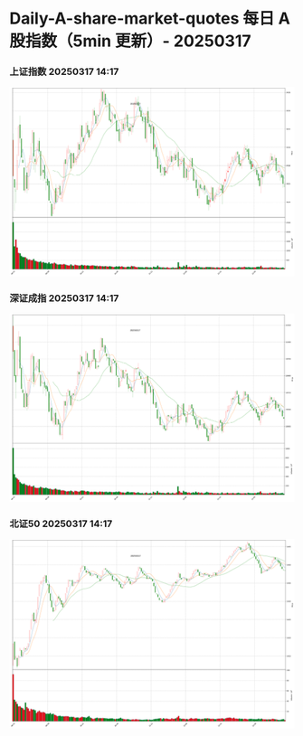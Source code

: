 
# Daily-A-share-market-quotes 每日 A 股指数（5min 更新）- 20250317

### 上证指数 20250317 14:17
![](./fig/2025/3/20250317-sh000001.png)

### 深证成指 20250317 14:17
![](./fig/2025/3/20250317-sz399001.png)

### 北证50 20250317 14:17
![](./fig/2025/3/20250317-bj899050.png)
